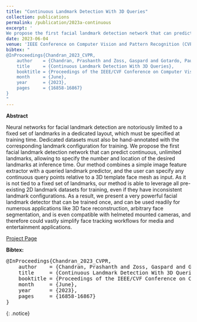 ```yaml
---
title: "Continuous Landmark Detection With 3D Queries"
collection: publications
permalink: /publication/2023a-continuous
excerpt: '
We propose the first facial landmark detection network that can predict continuous, unlimited landmarks, allowing to specify the number and location of the desired landmarks at inference time. Our method combines a simple image feature extractor with a queried landmark predictor, and the user can specify any continuous query points relative to a 3D template face mesh as input. [[Project Page]](https://studios.disneyresearch.com/2023/06/04/continuous-landmark-detection-with-3d-queries/)'
date: 2023-06-04
venue: 'IEEE Conference on Computer Vision and Pattern Recognition (CVPR)'
bibtex: "
@InProceedings{Chandran_2023_CVPR,
    author    = {Chandran, Prashanth and Zoss, Gaspard and Gotardo, Paulo and Bradley, Derek},
    title     = {Continuous Landmark Detection With 3D Queries},
    booktitle = {Proceedings of the IEEE/CVF Conference on Computer Vision and Pattern Recognition (CVPR)},
    month     = {June},
    year      = {2023},
    pages     = {16858-16867}
}
"
---
```


**Abstract**
<p>
Neural networks for facial landmark detection are notoriously limited to a fixed set of landmarks in a dedicated layout, which must be specified at training time. Dedicated datasets must also be hand-annotated with the corresponding landmark configuration for training. We propose the first facial landmark detection network that can predict continuous, unlimited landmarks, allowing to specify the number and location of the desired landmarks at inference time. Our method combines a simple image feature extractor with a queried landmark predictor, and the user can specify any continuous query points relative to a 3D template face mesh as input. As it is not tied to a fixed set of landmarks, our method is able to leverage all pre-existing 2D landmark datasets for training, even if they have inconsistent landmark configurations. As a result, we present a very powerful facial landmark detector that can be trained once, and can be used readily for numerous applications like 3D face reconstruction, arbitrary face segmentation, and is even compatible with helmeted mounted cameras, and therefore could vastly simplify face tracking workflows for media and entertainment applications.
</p>

[Project Page](https://studios.disneyresearch.com/2023/06/04/continuous-landmark-detection-with-3d-queries/)

**Bibtex:** 
<pre>
@InProceedings{Chandran_2023_CVPR,
    author    = {Chandran, Prashanth and Zoss, Gaspard and Gotardo, Paulo and Bradley, Derek},
    title     = {Continuous Landmark Detection With 3D Queries},
    booktitle = {Proceedings of the IEEE/CVF Conference on Computer Vision and Pattern Recognition (CVPR)},
    month     = {June},
    year      = {2023},
    pages     = {16858-16867}
}
</pre>
{: .notice}